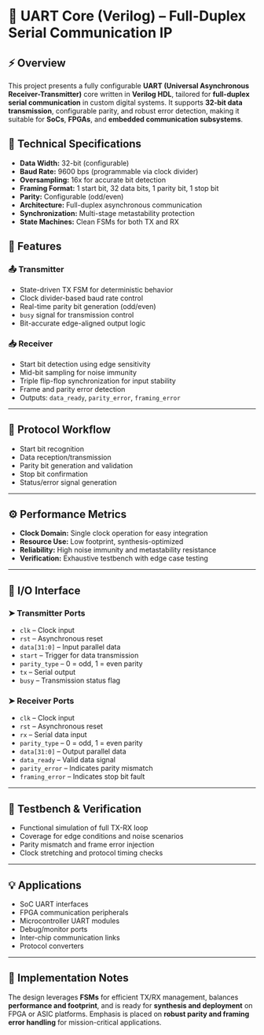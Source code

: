 # 🔄 UART Core (Verilog) – Full-Duplex Serial Communication IP

## ⚡ Overview

This project presents a fully configurable **UART (Universal Asynchronous Receiver-Transmitter)** core written in **Verilog HDL**, tailored for **full-duplex serial communication** in custom digital systems. It supports **32-bit data transmission**, configurable parity, and robust error detection, making it suitable for **SoCs**, **FPGAs**, and **embedded communication subsystems**.

## 📐 Technical Specifications

* **Data Width:** 32-bit (configurable)
* **Baud Rate:** 9600 bps (programmable via clock divider)
* **Oversampling:** 16x for accurate bit detection
* **Framing Format:** 1 start bit, 32 data bits, 1 parity bit, 1 stop bit
* **Parity:** Configurable (odd/even)
* **Architecture:** Full-duplex asynchronous communication
* **Synchronization:** Multi-stage metastability protection
* **State Machines:** Clean FSMs for both TX and RX


## 🔧 Features

### 📤 Transmitter

* State-driven TX FSM for deterministic behavior
* Clock divider-based baud rate control
* Real-time parity bit generation (odd/even)
* `busy` signal for transmission control
* Bit-accurate edge-aligned output logic

### 📥 Receiver

* Start bit detection using edge sensitivity
* Mid-bit sampling for noise immunity
* Triple flip-flop synchronization for input stability
* Frame and parity error detection
* Outputs: `data_ready`, `parity_error`, `framing_error`

---

## 🔄 Protocol Workflow

* Start bit recognition
* Data reception/transmission
* Parity bit generation and validation
* Stop bit confirmation
* Status/error signal generation

---

## ⚙️ Performance Metrics

* **Clock Domain:** Single clock operation for easy integration
* **Resource Use:** Low footprint, synthesis-optimized
* **Reliability:** High noise immunity and metastability resistance
* **Verification:** Exhaustive testbench with edge case testing

---

## 🔌 I/O Interface

### ➤ Transmitter Ports

* `clk` – Clock input
* `rst` – Asynchronous reset
* `data[31:0]` – Input parallel data
* `start` – Trigger for data transmission
* `parity_type` – 0 = odd, 1 = even parity
* `tx` – Serial output
* `busy` – Transmission status flag

### ➤ Receiver Ports

* `clk` – Clock input
* `rst` – Asynchronous reset
* `rx` – Serial data input
* `parity_type` – 0 = odd, 1 = even parity
* `data[31:0]` – Output parallel data
* `data_ready` – Valid data signal
* `parity_error` – Indicates parity mismatch
* `framing_error` – Indicates stop bit fault

---

## 🧪 Testbench & Verification

* Functional simulation of full TX-RX loop
* Coverage for edge conditions and noise scenarios
* Parity mismatch and frame error injection
* Clock stretching and protocol timing checks

---

## 💡 Applications

* SoC UART interfaces
* FPGA communication peripherals
* Microcontroller UART modules
* Debug/monitor ports
* Inter-chip communication links
* Protocol converters

---

## 📝 Implementation Notes

The design leverages **FSMs** for efficient TX/RX management, balances **performance and footprint**, and is ready for **synthesis and deployment** on FPGA or ASIC platforms. Emphasis is placed on **robust parity and framing error handling** for mission-critical applications.
